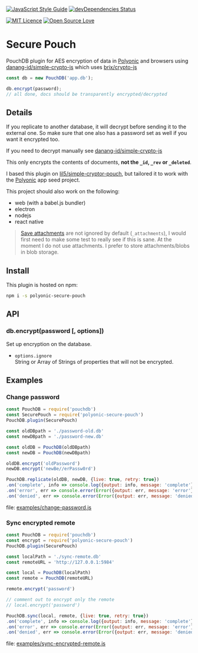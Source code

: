 [![JavaScript Style Guide](https://img.shields.io/badge/code%20style-standard-brightgreen.svg)](http://standardjs.com/)
[![devDependencies Status](https://david-dm.org/paulsutherland/polyonic-secure-pouch/dev-status.svg)](https://david-dm.org/paulsutherland/polyonic-secure-pouch?type=dev)

[![MIT Licence](https://badges.frapsoft.com/os/mit/mit.svg?v=103)](https://opensource.org/licenses/mit-license.php)
[![Open Source Love](https://badges.frapsoft.com/os/v1/open-source.svg?v=103)](https://github.com/ellerbrock/open-source-badge/)

# Secure Pouch

PouchDB plugin for AES encryption of data in [Polyonic] and browsers using [danang-id/simple-crypto-js] which uses [brix/crypto-js]

```js
const db = new PouchDB('app.db');

db.encrypt(password);
// all done, docs should be transparently encrypted/decrypted
```

## Details

If you replicate to another database, it will decrypt before sending it to the external one. So make sure that one also has a password set as well if you want it encrypted too.

If you need to decrypt manually see [danang-id/simple-crypto-js]

This only encrypts the contents of documents, **not the `_id`, `_rev` or `_deleted`**.

I based this plugin on [lil5/simple-cryptor-pouch], but tailored it to work with the [Polyonic] app seed project.

This project should also work on the following:
* web (with a babel.js bundler)
* electron
* nodejs
* react native

> [Save attachments](https://pouchdb.com/api.html#save_attachment) are not ignored by default (`_attachments`), I would first need to make some test to really see if this is sane. At the moment I do not use attachments.  I prefer to store attachments/blobs in blob storage.

## Install

This plugin is hosted on npm:

```bash
npm i -s polyonic-secure-pouch
```

## API


### db.encrypt(password [, options])

Set up encryption on the database.

- `options.ignore`  
String or Array of Strings of properties that will not be encrypted.

## Examples

### Change password

```js
const PouchDB = require('pouchdb')
const SecurePouch = require('polyonic-secure-pouch')
PouchDB.plugin(SecurePouch)

const oldDBpath = './password-old.db'
const newDBpath = './password-new.db'

const oldDB = PouchDB(oldDBpath)
const newDB = PouchDB(newDBpath)

oldDB.encrypt('oldPassword')
newDB.encrypt('newBe//erPassw0rd')

PouchDB.replicate(oldDB, newDB, {live: true, retry: true})
.on('complete', info => console.log({output: info, message: 'complete'}))
.on('error', err => console.error(Error({output: err, message: 'error'})))
.on('denied', err => console.error(Error({output: err, message: 'denied'})))

```

file: [examples/change-password.js](https://github.com/paulsutherland/polyonic-secure-pouch/blob/master/examples/change-password.js)

### Sync encrypted remote

```js
const PouchDB = require('pouchdb')
const encrypt = require('polyonic-secure-pouch')
PouchDB.plugin(SecurePouch)

const localPath = './sync-remote.db'
const remoteURL = 'http://127.0.0.1:5984'

const local = PouchDB(localPath)
const remote = PouchDB(remoteURL)

remote.encrypt('password')

// comment out to encrypt only the remote
// local.encrypt('password')

PouchDB.sync(local, remote, {live: true, retry: true})
.on('complete', info => console.log({output: info, message: 'complete'}))
.on('error', err => console.error(Error({output: err, message: 'error'})))
.on('denied', err => console.error(Error({output: err, message: 'denied'})))

```
file: [examples/sync-encrypted-remote.js](https://github.com/paulsutherland/polyonic-secure-pouch/blob/master/examples/sync-encrypted-remote.js)

[Polyonic]: https://github.com/paulsutherland/Polyonic
[lil5/simple-cryptor-pouch]: https://github.com/lil5/simple-cryptor-pouch
[danang-id/simple-crypto-js]: https://github.com/danang-id/simple-crypto-js
[brix/crypto-js]: https://github.com/brix/crypto-js

